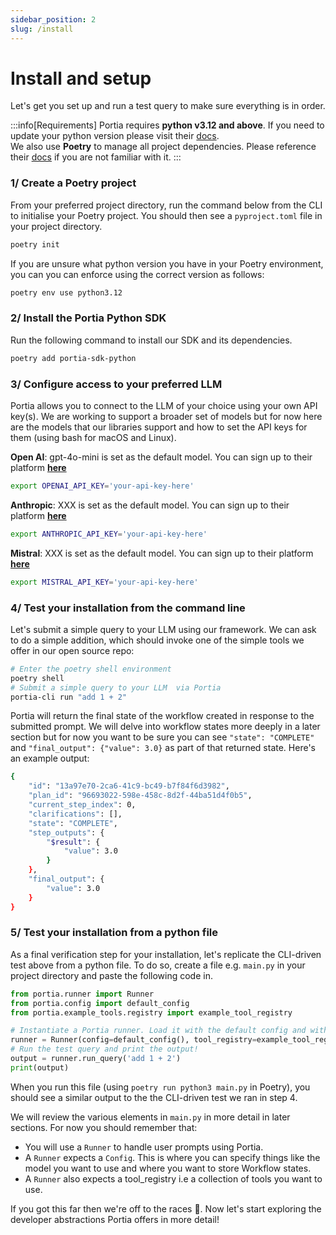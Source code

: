 ```yaml
---
sidebar_position: 2
slug: /install
---
```

# Install and setup
Let's get you set up and run a test query to make sure everything is in order.

:::info[Requirements]
Portia requires **python v3.12 and above**. If you need to update your python version please visit their [docs](https://python.org/downloads/).<br/>We also use **Poetry** to manage all project dependencies. Please reference their [docs](https://python-poetry.org/docs/) if you are not familiar with it.
:::

### 1/ Create a Poetry project
From your preferred project directory, run the command below from the CLI to initialise your Poetry project. You should then see a `pyproject.toml` file in your project directory.
```bash
poetry init
```
If you are unsure what python version you have in your Poetry environment, you can you can enforce using the correct version as follows:
```bash
poetry env use python3.12 
```

### 2/ Install the Portia Python SDK
Run the following command to install our SDK and its dependencies.
```bash
poetry add portia-sdk-python
```

### 3/ Configure access to your preferred LLM
Portia allows you to connect to the LLM of your choice using your own API key(s). We are working to support a broader set of models but for now here are the models that our libraries support and how to set the API keys for them (using bash for macOS and Linux).

**Open AI**: gpt-4o-mini is set as the default model. You can sign up to their platform **[here](https://platform.openai.com/signup)**
```bash
export OPENAI_API_KEY='your-api-key-here'
```
**Anthropic**: XXX is set as the default model. You can sign up to their platform **[here](https://www.anthropic.com/api)**
```bash
export ANTHROPIC_API_KEY='your-api-key-here'
```
**Mistral**: XXX is set as the default model. You can sign up to their platform **[here](https://auth.mistral.ai/ui/registration)**
```bash
export MISTRAL_API_KEY='your-api-key-here'
```

### 4/ Test your installation from the command line
Let's submit a simple query to your LLM using our framework. We can ask to do a simple addition, which should invoke one of the simple tools we offer in our open source repo:
```bash
# Enter the poetry shell environment
poetry shell
# Submit a simple query to your LLM  via Portia
portia-cli run "add 1 + 2"
```
Portia will return the final state of the workflow created in response to the submitted prompt. We will delve into workflow states more deeply in a later section but for now you want to be sure you can see `"state": "COMPLETE"` and `"final_output": {"value": 3.0}` as part of that returned state. Here's an example output:
```bash
{
    "id": "13a97e70-2ca6-41c9-bc49-b7f84f6d3982",
    "plan_id": "96693022-598e-458c-8d2f-44ba51d4f0b5",
    "current_step_index": 0,
    "clarifications": [],
    "state": "COMPLETE",
    "step_outputs": {
        "$result": {
            "value": 3.0
        }
    },
    "final_output": {
        "value": 3.0
    }
}
```

### 5/ Test your installation from a python file
As a final verification step for your installation, let's replicate the CLI-driven test above from a python file. To do so, create a file e.g. `main.py` in your project directory and paste the following code in.
```python title="main.py"
from portia.runner import Runner
from portia.config import default_config
from portia.example_tools.registry import example_tool_registry

# Instantiate a Portia runner. Load it with the default config and with the example tools.
runner = Runner(config=default_config(), tool_registry=example_tool_registry)
# Run the test query and print the output!
output = runner.run_query('add 1 + 2')
print(output)

```
When you run this file (using `poetry run python3 main.py` in Poetry), you should see a similar output to the the CLI-driven test we ran in step 4.

We will review the various elements in `main.py` in more detail in later sections. For now you should remember that:
- You will use a `Runner` to handle user prompts using Portia.
- A `Runner` expects a `Config`. This is where you can specify things like the model you want to use and where you want to store Workflow states.
- A `Runner` also expects a tool_registry i.e a collection of tools you want to use.

If you got this far then we're off to the races :racehorse:. Now let's start exploring the developer abstractions Portia offers in more detail!

